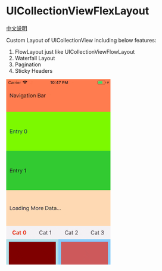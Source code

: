 # UICollectionViewFlexLayout 
[中文说明](https://github.com/BlueMatthew/UICollectionViewFlexLayout/edit/master/README_CN.md)

Custom Layout of UICollectionView including below features:
1. FlowLayout just like UICollectionViewFlowLayout
2. Waterfall Layout
3. Pagination
4. Sticky Headers

![Screenshot](https://github.com/BlueMatthew/UICollectionViewFlexLayout/raw/master/docs/res/layout.gif)

